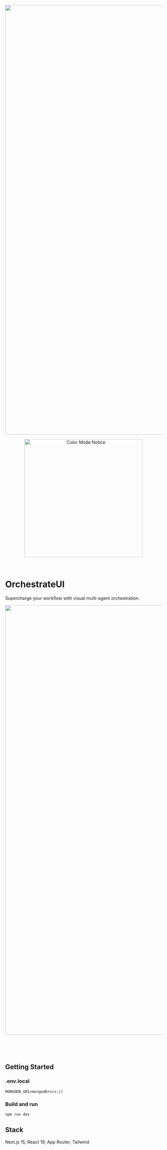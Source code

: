 <p align="center">
  <picture>
    <source media="(prefers-color-scheme: dark)" width="1380" alt="Dark Cover" srcset="https://github.com/user-attachments/assets/6a36d08f-84dd-4333-82cb-1a4feffdf5bd">
    <source media="(prefers-color-scheme: light)" width="1380" alt="Light Cover" srcset="https://github.com/user-attachments/assets/52834757-718d-4845-970b-6a6076aff70b">
    <img width="1380" alt="Cover" src="https://github.com/user-attachments/assets/52834757-718d-4845-970b-6a6076aff70b">
  </picture>
</p>

<p align="center">
  <picture>
    <source media="(prefers-color-scheme: dark)" width="380" alt="Color Mode Notice" srcset="https://github.com/buzsh/SwiftDiffusion/assets/158503966/a14699d6-24ff-4e27-b094-dbbf88eb9bd8">
    <source media="(prefers-color-scheme: light)" width="380" alt="Color Mode Notice" srcset="https://github.com/buzsh/SwiftDiffusion/assets/158503966/6df1c5da-5c04-4628-ba4f-a75d99471c7e">
    <img width="380" alt="Color Mode Notice" src="https://github.com/buzsh/SwiftDiffusion/assets/158503966/6df1c5da-5c04-4628-ba4f-a75d99471c7e">
  </picture>
</p>

<p>&nbsp;</p>

# OrchestrateUI

Supercharge your workflow with visual multi-agent orchestration.

<p align="center">
  <picture>
    <source media="(prefers-color-scheme: dark)" width="1380" alt="Screenshot (Dark)" srcset="https://github.com/user-attachments/assets/ed6aec86-d518-4531-8306-66b975dd6113">
    <source media="(prefers-color-scheme: light)" width="1380" alt="Screenshot (Light)" srcset="https://github.com/user-attachments/assets/a5a9ad67-1f9c-4d34-851a-dc167d7c2e7f">
    <img width="1380" alt="Screenshot" src="https://github.com/user-attachments/assets/a5a9ad67-1f9c-4d34-851a-dc167d7c2e7f">
  </picture>
</p>

<p>&nbsp;</p>
<p>&nbsp;</p>

## Getting Started

### .env.local

```
MONGODB_URI=mongodb+srv://
```

### Build and run

```bash
npm run dev
```

## Stack
Next.js 15, React 19, App Router, Tailwind
